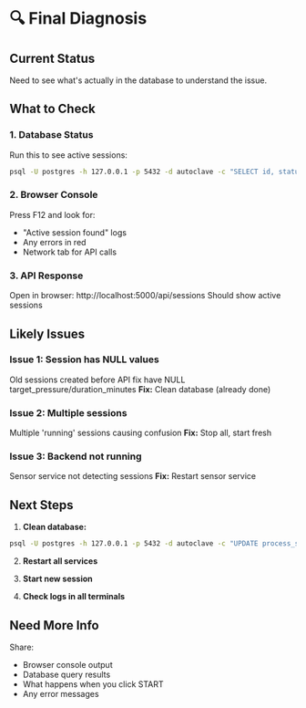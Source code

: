 # 🔍 Final Diagnosis

## Current Status

Need to see what's actually in the database to understand the issue.

## What to Check

### 1. Database Status
Run this to see active sessions:
```bash
psql -U postgres -h 127.0.0.1 -p 5432 -d autoclave -c "SELECT id, status, target_pressure, duration_minutes FROM process_sessions WHERE status IN ('running', 'paused');"
```

### 2. Browser Console
Press F12 and look for:
- "Active session found" logs
- Any errors in red
- Network tab for API calls

### 3. API Response
Open in browser: http://localhost:5000/api/sessions
Should show active sessions

## Likely Issues

### Issue 1: Session has NULL values
Old sessions created before API fix have NULL target_pressure/duration_minutes
**Fix:** Clean database (already done)

### Issue 2: Multiple sessions
Multiple 'running' sessions causing confusion
**Fix:** Stop all, start fresh

### Issue 3: Backend not running
Sensor service not detecting sessions
**Fix:** Restart sensor service

## Next Steps

1. **Clean database:**
```bash
psql -U postgres -h 127.0.0.1 -p 5432 -d autoclave -c "UPDATE process_sessions SET status='stopped' WHERE status IN ('running', 'paused');"
```

2. **Restart all services**

3. **Start new session**

4. **Check logs in all terminals**

## Need More Info

Share:
- Browser console output
- Database query results  
- What happens when you click START
- Any error messages

